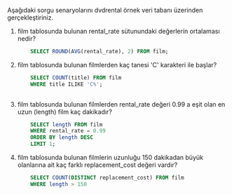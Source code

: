 

Aşağıdaki sorgu senaryolarını dvdrental örnek veri tabanı üzerinden gerçekleştiriniz.

1. film tablosunda bulunan rental_rate sütunundaki değerlerin ortalaması nedir?

    ```sql
        SELECT ROUND(AVG(rental_rate), 2) FROM film;

    ```

2. film tablosunda bulunan filmlerden kaç tanesi 'C' karakteri ile başlar?

    ```sql 
        SELECT COUNT(title) FROM film
        WHERE title ILIKE 'C%';
        
    ```

3. film tablosunda bulunan filmlerden rental_rate değeri 0.99 a eşit olan en uzun (length) film kaç dakikadır?
    ```sql 
        SELECT length FROM film
        WHERE rental_rate = 0.99
        ORDER BY length DESC
        LIMIT 1;

    ```

4. film tablosunda bulunan filmlerin uzunluğu 150 dakikadan büyük olanlarına ait kaç farklı replacement_cost değeri vardır?

    ```sql 
        SELECT COUNT(DISTINCT replacement_cost) FROM film
        WHERE length > 150

    ```

